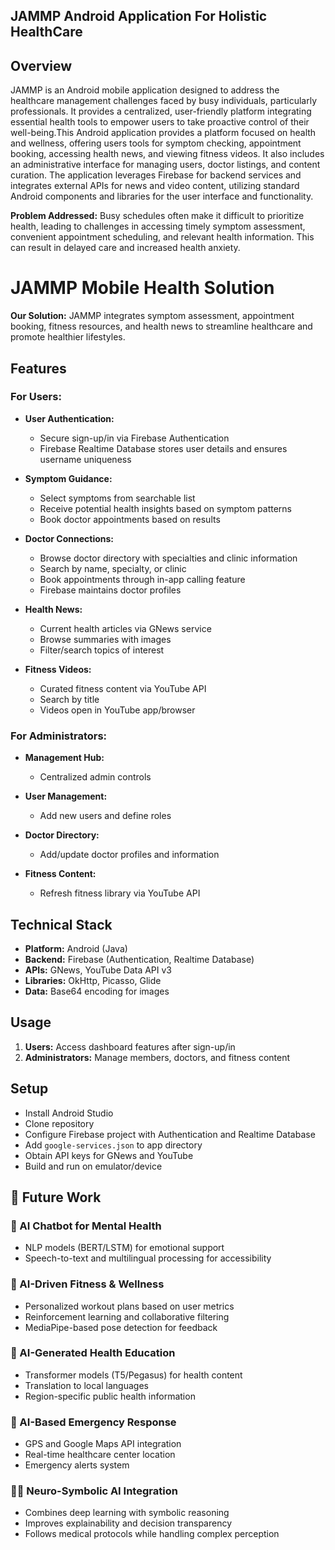 ## JAMMP Android Application For Holistic HealthCare

## Overview

JAMMP is an Android mobile application designed to address the healthcare management challenges faced by busy individuals, particularly professionals. It provides a centralized, user-friendly platform integrating essential health tools to empower users to take proactive control of their well-being.This Android application provides a platform focused on health and wellness, offering users tools for symptom checking, appointment booking, accessing health news, and viewing fitness videos. It also includes an administrative interface for managing users, doctor listings, and content curation. The application leverages Firebase for backend services and integrates external APIs for news and video content, utilizing standard Android components and libraries for the user interface and functionality.


**Problem Addressed:** 
Busy schedules often make it difficult to prioritize health, leading to challenges in accessing timely symptom assessment, convenient appointment scheduling, and relevant health information. This can result in delayed care and increased health anxiety.

# JAMMP Mobile Health Solution

**Our Solution:** JAMMP integrates symptom assessment, appointment booking, fitness resources, and health news to streamline healthcare and promote healthier lifestyles.

## Features

### For Users:

- **User Authentication:**
  - Secure sign-up/in via Firebase Authentication
  - Firebase Realtime Database stores user details and ensures username uniqueness

- **Symptom Guidance:**
  - Select symptoms from searchable list
  - Receive potential health insights based on symptom patterns
  - Book doctor appointments based on results

- **Doctor Connections:**
  - Browse doctor directory with specialties and clinic information
  - Search by name, specialty, or clinic
  - Book appointments through in-app calling feature
  - Firebase maintains doctor profiles

- **Health News:**
  - Current health articles via GNews service
  - Browse summaries with images
  - Filter/search topics of interest

- **Fitness Videos:**
  - Curated fitness content via YouTube API
  - Search by title
  - Videos open in YouTube app/browser

### For Administrators:

- **Management Hub:**
  - Centralized admin controls

- **User Management:**
  - Add new users and define roles

- **Doctor Directory:**
  - Add/update doctor profiles and information

- **Fitness Content:**
  - Refresh fitness library via YouTube API

## Technical Stack

- **Platform:** Android (Java)
- **Backend:** Firebase (Authentication, Realtime Database)
- **APIs:** GNews, YouTube Data API v3
- **Libraries:** OkHttp, Picasso, Glide
- **Data:** Base64 encoding for images

## Usage

1. **Users:** Access dashboard features after sign-up/in
2. **Administrators:** Manage members, doctors, and fitness content

## Setup

- Install Android Studio
- Clone repository
- Configure Firebase project with Authentication and Realtime Database
- Add `google-services.json` to app directory
- Obtain API keys for GNews and YouTube
- Build and run on emulator/device

## 🔮 Future Work

### 🧠 AI Chatbot for Mental Health
- NLP models (BERT/LSTM) for emotional support
- Speech-to-text and multilingual processing for accessibility

### 🏃 AI-Driven Fitness & Wellness
- Personalized workout plans based on user metrics
- Reinforcement learning and collaborative filtering
- MediaPipe-based pose detection for feedback

### 📢 AI-Generated Health Education
- Transformer models (T5/Pegasus) for health content
- Translation to local languages
- Region-specific public health information

### 🚨 AI-Based Emergency Response
- GPS and Google Maps API integration
- Real-time healthcare center location
- Emergency alerts system

### 🧠🔗 Neuro-Symbolic AI Integration
- Combines deep learning with symbolic reasoning
- Improves explainability and decision transparency
- Follows medical protocols while handling complex perception
